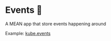 # Events :beer:
A MEAN app that store events happening around

Example: [kube.events](https://kube.events)
